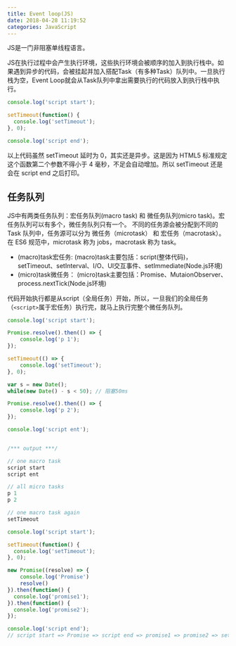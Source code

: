 ```yaml
---
title: Event loop(JS)
date: 2018-04-28 11:19:52
categories: JavaScript
---
```

JS是一门非阻塞单线程语言。

JS在执行过程中会产生执行环境，这些执行环境会被顺序的加入到执行栈中。如果遇到异步的代码，会被挂起并加入搭配Task（有多种Task）队列中。一旦执行栈为空，Event Loop就会从Task队列中拿出需要执行的代码放入到执行栈中执行。
<!--more-->
```javascript
console.log('script start');

setTimeout(function() {
  console.log('setTimeout');
}, 0);

console.log('script end');
```
以上代码虽然 setTimeout 延时为 0，其实还是异步。这是因为 HTML5 标准规定这个函数第二个参数不得小于 4 毫秒，不足会自动增加。所以 setTimeout 还是会在 script end 之后打印。

## 任务队列
JS中有两类任务队列：宏任务队列(macro task) 和 微任务队列(micro task)。宏任务队列可以有多个，微任务队列只有一个。
不同的任务源会被分配到不同的 Task 队列中，任务源可以分为 微任务（microtask） 和 宏任务（macrotask）。在 ES6 规范中，microtask 称为 jobs，macrotask 称为 task。

- (macro)task宏任务:
    (macro)task主要包括：script(整体代码)，setTimeout、setInterval、I/O、UI交互事件、setImmediate(Node.js环境)
- (micro)task微任务：
    (micro)task主要包括：Promise、MutaionObserver、process.nextTick(Node.js环境)

代码开始执行都是从script（全局任务）开始，所以，一旦我们的全局任务（`<script>`属于宏任务）执行完，就马上执行完整个微任务队列。
```javascript
console.log('script start');

Promise.resolve().then(() => {
    console.log('p 1');
});

setTimeout(() => {
    console.log('setTimeout');
}, 0);

var s = new Date();
while(new Date() - s < 50); // 阻塞50ms

Promise.resolve().then(() => {
    console.log('p 2');
});

console.log('script ent');


/*** output ***/

// one macro task
script start
script ent

// all micro tasks
p 1
p 2

// one macro task again
setTimeout
```

```javascript
console.log('script start');

setTimeout(function() {
  console.log('setTimeout');
}, 0);

new Promise((resolve) => {
    console.log('Promise')
    resolve()
}).then(function() {
  console.log('promise1');
}).then(function() {
  console.log('promise2');
});

console.log('script end');
// script start => Promise => script end => promise1 => promise2 => setTimeout
```
